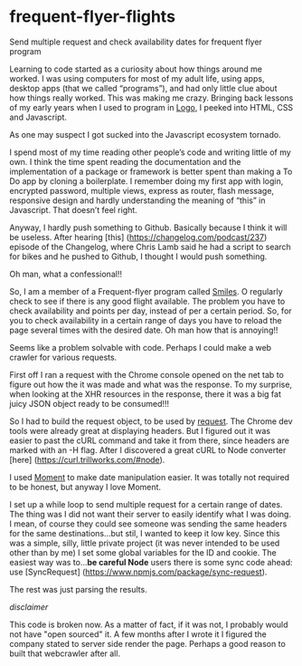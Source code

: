 # frequent-flyer-flights
Send multiple request and check availability dates for frequent flyer program

Learning to code started as a curiosity about how things around me worked.  I was using computers for most of my adult life, using apps, desktop apps (that we called “programs”), and had only little clue about how things really worked.  This was making me crazy.  Bringing back lessons of my early years when I used to program in [Logo](https://en.wikipedia.org/wiki/Logo_(programming_language)), I peeked into HTML, CSS and Javascript. 

As one may suspect I got  sucked into the Javascript ecosystem tornado.

I spend most of my time reading other people’s code and writing  little of my own.  I think the time spent reading the documentation and the implementation of a package or framework is better spent than making a To Do app by cloning a boilerplate. I remember doing my first app with login, encrypted password, multiple views, express as router, flash message, responsive design and hardly understanding the meaning of “this” in Javascript.  That doesn’t feel right.

Anyway, I hardly push something to Github. Basically because I think it will be useless.  After hearing [this] (https://changelog.com/podcast/237) episode  of the Changelog, where Chris Lamb said he had a script to search for bikes and he pushed to Github, I thought I would push something.

Oh man, what a confessional!!  

So, I am a member of a Frequent-flyer program called [Smiles](https://www.smiles.com.br/home). O regularly check to see if there is any good flight available. The problem you have to check availability and points per day, instead of per a certain period.  So, for you to check availability in a certain range of days you have to reload the page several times with the desired date. Oh man how that is annoying!!

Seems like a problem solvable with code. Perhaps I could  make a web crawler for various requests.

First off I ran a request with the Chrome console opened on the net tab to figure out how the it was made and what was the response. To my surprise, when looking at the XHR resources in the response, there it was a big fat juicy JSON object ready to be consumed!!!

So I had to build the request object, to be used by [request](https://github.com/request/request). The Chrome dev tools were already great at displaying headers.  But I figured out it was easier to past the cURL command and take it from there, since headers are marked with an -H flag. After I discovered a great cURL to Node converter [here] (https://curl.trillworks.com/#node).

I used [Moment](https://momentjs.com/) to make date manipulation easier. It was totally not required to be honest, but anyway I love Moment.

I set up a while loop to send multiple request for a certain range of dates.  The thing was I did not want their server to easily identify what I was doing.  I mean, of course they could see someone was sending the same headers for the same destinations...but stil, I wanted to keep it low key.  Since this was a simple, silly, little private project (it was never intended to be used other than by me) I set some global variables for the ID and cookie.  The easiest way was to…**be careful Node** users there is some sync code ahead: use [SyncRequest] (https://www.npmjs.com/package/sync-request).

The rest was just parsing the results.

*disclaimer*

This code is broken now. As a matter of fact, if it was not, I probably would not have "open sourced" it.  A few months after I wrote it I figured the company stated to server side render the page.  Perhaps a good reason to built that webcrawler after all.
